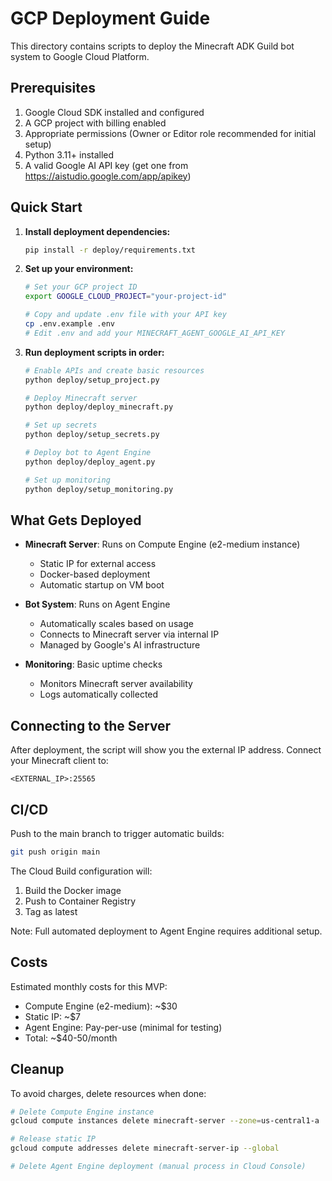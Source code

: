 # GCP Deployment Guide

This directory contains scripts to deploy the Minecraft ADK Guild bot system to Google Cloud Platform.

## Prerequisites

1. Google Cloud SDK installed and configured
2. A GCP project with billing enabled
3. Appropriate permissions (Owner or Editor role recommended for initial setup)
4. Python 3.11+ installed
5. A valid Google AI API key (get one from https://aistudio.google.com/app/apikey)

## Quick Start

1. **Install deployment dependencies:**
   ```bash
   pip install -r deploy/requirements.txt
   ```

2. **Set up your environment:**
   ```bash
   # Set your GCP project ID
   export GOOGLE_CLOUD_PROJECT="your-project-id"
   
   # Copy and update .env file with your API key
   cp .env.example .env
   # Edit .env and add your MINECRAFT_AGENT_GOOGLE_AI_API_KEY
   ```

3. **Run deployment scripts in order:**
   ```bash
   # Enable APIs and create basic resources
   python deploy/setup_project.py
   
   # Deploy Minecraft server
   python deploy/deploy_minecraft.py
   
   # Set up secrets
   python deploy/setup_secrets.py
   
   # Deploy bot to Agent Engine
   python deploy/deploy_agent.py
   
   # Set up monitoring
   python deploy/setup_monitoring.py
   ```

## What Gets Deployed

- **Minecraft Server**: Runs on Compute Engine (e2-medium instance)
  - Static IP for external access
  - Docker-based deployment
  - Automatic startup on VM boot

- **Bot System**: Runs on Agent Engine
  - Automatically scales based on usage
  - Connects to Minecraft server via internal IP
  - Managed by Google's AI infrastructure

- **Monitoring**: Basic uptime checks
  - Monitors Minecraft server availability
  - Logs automatically collected

## Connecting to the Server

After deployment, the script will show you the external IP address. Connect your Minecraft client to:
```
<EXTERNAL_IP>:25565
```

## CI/CD

Push to the main branch to trigger automatic builds:
```bash
git push origin main
```

The Cloud Build configuration will:
1. Build the Docker image
2. Push to Container Registry
3. Tag as latest

Note: Full automated deployment to Agent Engine requires additional setup.

## Costs

Estimated monthly costs for this MVP:
- Compute Engine (e2-medium): ~$30
- Static IP: ~$7
- Agent Engine: Pay-per-use (minimal for testing)
- Total: ~$40-50/month

## Cleanup

To avoid charges, delete resources when done:
```bash
# Delete Compute Engine instance
gcloud compute instances delete minecraft-server --zone=us-central1-a

# Release static IP
gcloud compute addresses delete minecraft-server-ip --global

# Delete Agent Engine deployment (manual process in Cloud Console)
```